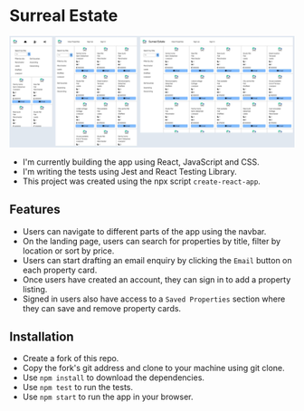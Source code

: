 # Surreal Estate

<img src="src/img/surreal-estate-screenshot.jpg" alt="surreal estate landing page screenshot" title="Surreal Estate" width="600px"><br>

- I'm currently building the app using React, JavaScript and CSS.  
- I'm writing the tests using Jest and React Testing Library.
- This project was created using the npx script `create-react-app`.

## Features
- Users can navigate to different parts of the app using the navbar.
- On the landing page, users can search for properties by title, filter by location or sort by price.
- Users can start drafting an email enquiry by clicking the `Email` button on each property card.
- Once users have created an account, they can sign in to add a property listing.
- Signed in users also have access to a `Saved Properties` section where they can save and remove property cards.

## Installation
- Create a fork of this repo.
- Copy the fork's git address and clone to your machine using git clone.
- Use `npm install` to download the dependencies.
- Use `npm test` to run the tests.
- Use `npm start` to run the app in your browser.

